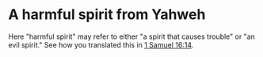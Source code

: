 # A harmful spirit from Yahweh

Here "harmful spirit" may refer to either "a spirit that causes trouble" or "an evil spirit." See how you translated this in [1 Samuel 16:14](../16/14.md).